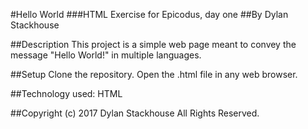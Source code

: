 #Hello World
###HTML Exercise for Epicodus, day one
##By Dylan Stackhouse

##Description
This project is a simple web page meant to convey the message "Hello World!" in multiple languages.

##Setup
Clone the repository.
Open the .html file in any web browser.

##Technology used:
HTML

##Copyright (c) 2017 Dylan Stackhouse All Rights Reserved.

